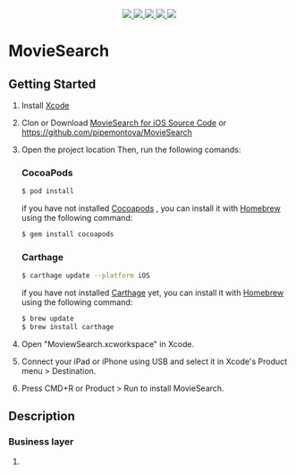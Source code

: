 <p align="center">
  <a href="https://cocoapods.org">
    <img src="https://img.shields.io/badge/Cocoapods-Implemented-brightgreen.svg"/>
  </a>
  <a href="https://github.com/Carthage/Carthage">
    <img src="https://img.shields.io/badge/Carthage-Implemented-brightgreen.svg"/>
  </a>
  <a href="https://swift.org/package-manager/">
    <img src="https://img.shields.io/badge/Package%20Manager-Non--implemented-red.svg"/>
  </a>
  <a href="https://swift.org/blog/5-0-release-process/">
    <img src="https://img.shields.io/badge/Language-Swift%205-orange.svg"/>
  </a>
  <a href="">
    <img src="https://img.shields.io/badge/Platform-iOS-lightgrey.svg"/>
  </a>
</p>



# MovieSearch



## Getting Started

1. Install [Xcode](<https://developer.apple.com/xcode/>)

2. Clon or Download [MovieSearch for iOS Source Code](https://github.com/pipemontoya/MovieSearch) or https://github.com/pipemontoya/MovieSearch

3. Open the project location Then, run the following comands:

   ### CocoaPods

   ```bash
   $ pod install
   ```

   if you have not installed [Cocoapods](https://cocoapods.org) , you can install it with [Homebrew](http://brew.sh/) using the following command:

   ```bash
   $ gem install cocoapods
   ```

   

   ### Carthage

   ```bash
   $ carthage update --platform iOS
   ```

   if you have not installed [Carthage](https://github.com/Carthage/Carthage) yet, you can install it with [Homebrew](http://brew.sh/) using the following command:

   ```bash
   $ brew update
   $ brew install carthage
   ```

4. Open "MoviewSearch.xcworkspace" in Xcode.

5. Connect your iPad or iPhone using USB and select it in Xcode's Product menu > Destination.

6. Press CMD+R or Product > Run to install MovieSearch.

   

## Description



### Business layer

1. 

